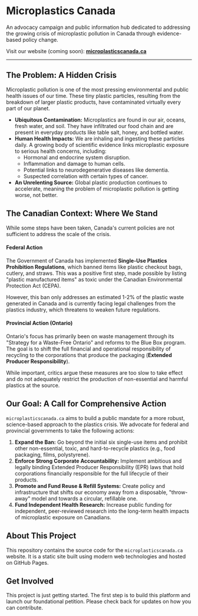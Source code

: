 # Microplastics Canada

An advocacy campaign and public information hub dedicated to addressing the growing crisis of microplastic pollution in Canada through evidence-based policy change.

Visit our website (coming soon): **[microplasticscanada.ca](https://microplasticscanada.ca)**

---

## The Problem: A Hidden Crisis

Microplastic pollution is one of the most pressing environmental and public health issues of our time. These tiny plastic particles, resulting from the breakdown of larger plastic products, have contaminated virtually every part of our planet.

* **Ubiquitous Contamination:** Microplastics are found in our air, oceans, fresh water, and soil. They have infiltrated our food chain and are present in everyday products like table salt, honey, and bottled water.
* **Human Health Impacts:** We are inhaling and ingesting these particles daily. A growing body of scientific evidence links microplastic exposure to serious health concerns, including:
    * Hormonal and endocrine system disruption.
    * Inflammation and damage to human cells.
    * Potential links to neurodegenerative diseases like dementia.
    * Suspected correlation with certain types of cancer.
* **An Unrelenting Source:** Global plastic production continues to accelerate, meaning the problem of microplastic pollution is getting worse, not better.

## The Canadian Context: Where We Stand

While some steps have been taken, Canada's current policies are not sufficient to address the scale of the crisis.

#### Federal Action
The Government of Canada has implemented **Single-Use Plastics Prohibition Regulations**, which banned items like plastic checkout bags, cutlery, and straws. This was a positive first step, made possible by listing "plastic manufactured items" as toxic under the Canadian Environmental Protection Act (CEPA).

However, this ban only addresses an estimated 1-2% of the plastic waste generated in Canada and is currently facing legal challenges from the plastics industry, which threatens to weaken future regulations.

#### Provincial Action (Ontario)
Ontario's focus has primarily been on waste management through its "Strategy for a Waste-Free Ontario" and reforms to the Blue Box program. The goal is to shift the full financial and operational responsibility of recycling to the corporations that produce the packaging (**Extended Producer Responsibility**).

While important, critics argue these measures are too slow to take effect and do not adequately restrict the production of non-essential and harmful plastics at the source.

## Our Goal: A Call for Comprehensive Action

`microplasticscanada.ca` aims to build a public mandate for a more robust, science-based approach to the plastics crisis. We advocate for federal and provincial governments to take the following actions:

1.  **Expand the Ban:** Go beyond the initial six single-use items and prohibit other non-essential, toxic, and hard-to-recycle plastics (e.g., food packaging, films, polystyrene).
2.  **Enforce Strong Corporate Accountability:** Implement ambitious and legally binding Extended Producer Responsibility (EPR) laws that hold corporations financially responsible for the full lifecycle of their products.
3.  **Promote and Fund Reuse & Refill Systems:** Create policy and infrastructure that shifts our economy away from a disposable, "throw-away" model and towards a circular, refillable one.
4.  **Fund Independent Health Research:** Increase public funding for independent, peer-reviewed research into the long-term health impacts of microplastic exposure on Canadians.

## About This Project

This repository contains the source code for the `microplasticscanada.ca` website. It is a static site built using modern web technologies and hosted on GitHub Pages.

## Get Involved

This project is just getting started. The first step is to build this platform and launch our foundational petition. Please check back for updates on how you can contribute.
